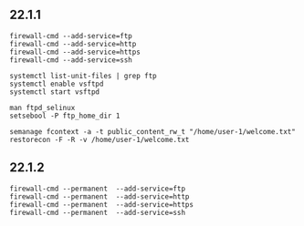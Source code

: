 22.1.1
-------

    firewall-cmd --add-service=ftp
    firewall-cmd --add-service=http
    firewall-cmd --add-service=https
    firewall-cmd --add-service=ssh

    systemctl list-unit-files | grep ftp
    systemctl enable vsftpd
    systemctl start vsftpd

    man ftpd_selinux
    setsebool -P ftp_home_dir 1

    semanage fcontext -a -t public_content_rw_t "/home/user-1/welcome.txt"
    restorecon -F -R -v /home/user-1/welcome.txt

22.1.2
-------

    firewall-cmd --permanent  --add-service=ftp
    firewall-cmd --permanent  --add-service=http
    firewall-cmd --permanent  --add-service=https
    firewall-cmd --permanent  --add-service=ssh
